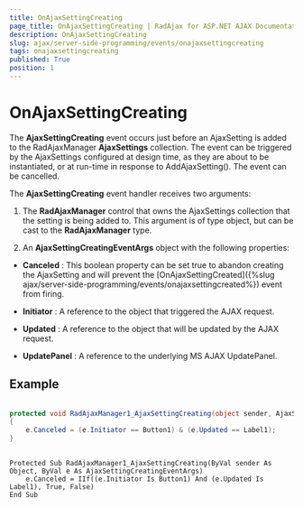 ```yaml
---
title: OnAjaxSettingCreating
page_title: OnAjaxSettingCreating | RadAjax for ASP.NET AJAX Documentation
description: OnAjaxSettingCreating
slug: ajax/server-side-programming/events/onajaxsettingcreating
tags: onajaxsettingcreating
published: True
position: 1
---
```


# OnAjaxSettingCreating



The **AjaxSettingCreating** event occurs just before an AjaxSetting is added to the RadAjaxManager **AjaxSettings** collection. The event can be triggered by the AjaxSettings configured at design time, as they are about to be instantiated, or at run-time in response to AddAjaxSetting(). The event can be cancelled.

The **AjaxSettingCreating** event handler receives two arguments:

1. The **RadAjaxManager** control that owns the AjaxSettings collection that the setting is being added to. This argument is of type object, but can be cast to the **RadAjaxManager** type.

2. An **AjaxSettingCreatingEventArgs** object with the following properties:

* **Canceled** : This boolean property can be set true to abandon creating the AjaxSetting and will prevent the [OnAjaxSettingCreated]({%slug ajax/server-side-programming/events/onajaxsettingcreated%}) event from firing.

* **Initiator** : A reference to the object that triggered the AJAX request.

* **Updated** : A reference to the object that will be updated by the AJAX request.

* **UpdatePanel** : A reference to the underlying MS AJAX UpdatePanel.

## Example



````C#
	
protected void RadAjaxManager1_AjaxSettingCreating(object sender, AjaxSettingCreatingEventArgs e)
{
	e.Canceled = (e.Initiator == Button1) & (e.Updated == Label1);
}
				
````
````VB
Protected Sub RadAjaxManager1_AjaxSettingCreating(ByVal sender As Object, ByVal e As AjaxSettingCreatingEventArgs)
	e.Canceled = IIf((e.Initiator Is Button1) And (e.Updated Is Label1), True, False)
End Sub
````


